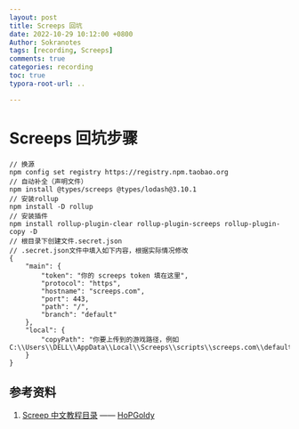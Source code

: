 ```yaml
---
layout: post
title: Screeps 回坑
date: 2022-10-29 10:12:00 +0800
Author: Sokranotes
tags: [recording, Screeps]
comments: true
categories: recording
toc: true
typora-root-url: ..

---
```


# Screeps 回坑步骤

```shell
// 换源
npm config set registry https://registry.npm.taobao.org
// 自动补全（声明文件）
npm install @types/screeps @types/lodash@3.10.1
// 安装rollup
npm install -D rollup
// 安装插件
npm install rollup-plugin-clear rollup-plugin-screeps rollup-plugin-copy -D
// 根目录下创建文件.secret.json
// .secret.json文件中填入如下内容，根据实际情况修改
{
    "main": {
        "token": "你的 screeps token 填在这里",
        "protocol": "https",
        "hostname": "screeps.com",
        "port": 443,
        "path": "/",
        "branch": "default"
    },
    "local": {
        "copyPath": "你要上传到的游戏路径，例如 C:\\Users\\DELL\\AppData\\Local\\Screeps\\scripts\\screeps.com\\default"
    }
}
```



## 参考资料

1. [Screep 中文教程目录](https://www.jianshu.com/p/5431cb7f42d3) —— [HoPGoldy](https://www.jianshu.com/u/3ee5572a4346)
